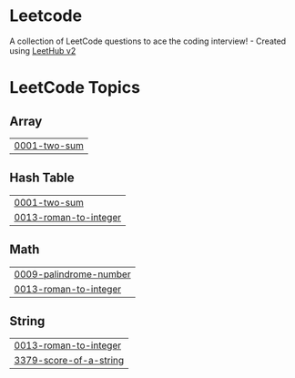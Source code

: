 # Leetcode
A collection of LeetCode questions to ace the coding interview! - Created using [LeetHub v2](https://github.com/arunbhardwaj/LeetHub-2.0)

<!---LeetCode Topics Start-->
# LeetCode Topics
## Array
|  |
| ------- |
| [0001-two-sum](https://github.com/Seon-07/Leetcode/tree/master/0001-two-sum) |
## Hash Table
|  |
| ------- |
| [0001-two-sum](https://github.com/Seon-07/Leetcode/tree/master/0001-two-sum) |
| [0013-roman-to-integer](https://github.com/Seon-07/Leetcode/tree/master/0013-roman-to-integer) |
## Math
|  |
| ------- |
| [0009-palindrome-number](https://github.com/Seon-07/Leetcode/tree/master/0009-palindrome-number) |
| [0013-roman-to-integer](https://github.com/Seon-07/Leetcode/tree/master/0013-roman-to-integer) |
## String
|  |
| ------- |
| [0013-roman-to-integer](https://github.com/Seon-07/Leetcode/tree/master/0013-roman-to-integer) |
| [3379-score-of-a-string](https://github.com/Seon-07/Leetcode/tree/master/3379-score-of-a-string) |
<!---LeetCode Topics End-->